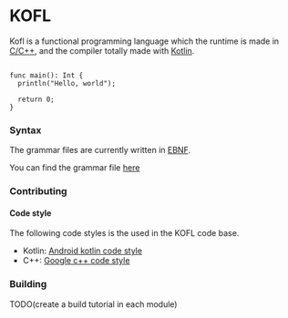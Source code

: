 # KOFL

Kofl is a functional programming language which the runtime is made in [C/C++](https://devdocs.io/cpp), and the
compiler totally made with [Kotlin](https://kotlinlang.org).

```golang

func main(): Int {
  println("Hello, world");

  return 0;
}

```

### Syntax

The grammar files are currently written in [EBNF](https://en.wikipedia.org/wiki/Extended_Backus%E2%80%93Naur_form).

You can find the grammar file [here](frontend/grammar)

### Contributing

#### Code style

The following code styles is the used in the KOFL code base.

- Kotlin: [Android kotlin code style](https://developer.android.com/kotlin/style-guide)
- C++: [Google c++ code style](https://google.github.io/styleguide/cppguide.html)

### Building

TODO(create a build tutorial in each module)
